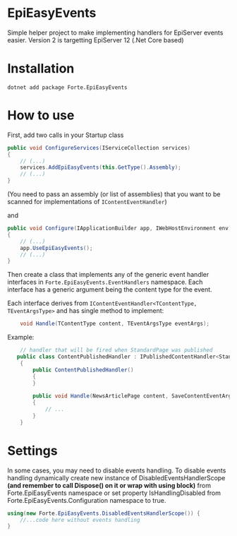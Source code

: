 ﻿# EpiEasyEvents

Simple helper project to make implementing handlers for EpiServer events easier. Version 2 is targetting EpiServer 12 (.Net Core based)

# Installation
`dotnet add package Forte.EpiEasyEvents`

# How to use

First, add two calls in your Startup class
```cs
public void ConfigureServices(IServiceCollection services)
{
    // (...)
    services.AddEpiEasyEvents(this.GetType().Assembly); 
    // (...)
}
```
(You need to pass an assembly (or list of assemblies) that you want to be scanned for implementations of `IContentEventHandler`)

and
```cs
public void Configure(IApplicationBuilder app, IWebHostEnvironment env)
{
    // (...)
    app.UseEpiEasyEvents();
    // (...)
}
```


Then create a class that implements any of the generic event handler interfaces in `Forte.EpiEasyEvents.EventHandlers` namespace. Each interface has a generic argument being the content type for the event.

Each interface derives from `IContentEventHandler<TContentType, TEventArgsType>` and has single method to implement: 
```cs
    void Handle(TContentType content, TEventArgsType eventArgs);
```


Example:

```cs
    // handler that will be fired when StandardPage was published
   public class ContentPublishedHandler : IPublishedContentHandler<StandardPage> 
    {
        public ContentPublishedHandler()
        {
        }
        
        public void Handle(NewsArticlePage content, SaveContentEventArgs eventArgs)
        {
            // ...
        }
    }
```

# Settings

In some cases, you may need to disable events handling. To disable events handling dynamically create new instance of DisabledEventsHandlerScope **(and remember to call Dispose() on it or wrap with using block)** from Forte.EpiEasyEvents namespace or set property IsHandlingDisabled from Forte.EpiEasyEvents.Configuration namespace to true.


```cs
using(new Forte.EpiEasyEvents.DisabledEventsHandlerScope()) {
    //...code here without events handling
}
```

